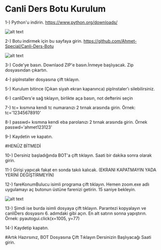 # Canli Ders Botu Kurulum

1-) Python'u indirin. https://www.python.org/downloads/

![alt text](https://i.hizliresim.com/bWiiTn.png)

2-) Botu indirmek için bu sayfaya girin. https://github.com/Ahmet-Special/Canli-Ders-Botu

![alt text](https://i.hizliresim.com/J7QYMs.png)

3-) Code'ye basın. Downlaod ZIP'e basın.İnmeye başlıyacak. Zip dosyasından çıkartın. 

4-) pipInstaller dosyasına çift tıklayın. 

5-) Kurulum bitince (Çıkan siyah ekran kapanınca) pipInstaler'ı silebilirsiniz. 

6-) canliDers'e sağ tıklayın, birlikte aça basın, not defterini seçin 

7-) tc= kısmına kendi tc numaranızı 2 tırnak arasında girin. Örnek: tc='12345678910'

8-) passwd= kısmına kendi eba parolanızı 2 tırnak arasında girin. Örnek passwd='ahmet123123'

9-) Kaydetin ve kapatın.

#HENÜZ BİTMEDİ 

10-) Dersiniz başladığında BOT'a çift tıklayın. Saati bir dakika sonra olarak girin.

11-) Girişi yapıcak fakat en sonda takılı kalıcak. (EKRANI KAPATMAYIN YADA YERİNİ DEĞİŞTİRMEYİN)

12-) fareKonumBulucu isimli programa çift tıklayın. Hemen zoom.exe adlı uygulamayı aç butonun üstüne farenizi getirin. 15 saniye bekleyin.

![alt text](https://i.hizliresim.com/6qAlvm.png)

13-) Şimdi ise burda isimli dosyaya çift tıklayın. Parantezi kopyalayın ve canliDers dosyasını 6. adımdaki gibi açın. En alt satırın sonna  yapıştırın. Örnek: pyautogui.click(x=1005, y=77)

14-) Kaydetip kapatın. 

#Artık Hazırsınız,  BOT Dosyasına Çift Tıklayın Dersinizin Başlıyacağı Saati girin.

